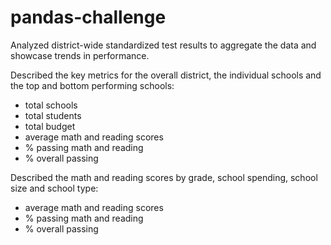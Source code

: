 # pandas-challenge

Analyzed district-wide standardized test results to aggregate the data and showcase trends in performance.

Described the key metrics for the overall district, the individual schools and the top and bottom performing schools:
 - total schools
 - total students
 - total budget
 - average math and reading scores
 - % passing math and reading
 - % overall passing
 
Described the math and reading scores by grade, school spending, school size and school type:
- average math and reading scores
- % passing math and reading
- % overall passing 
